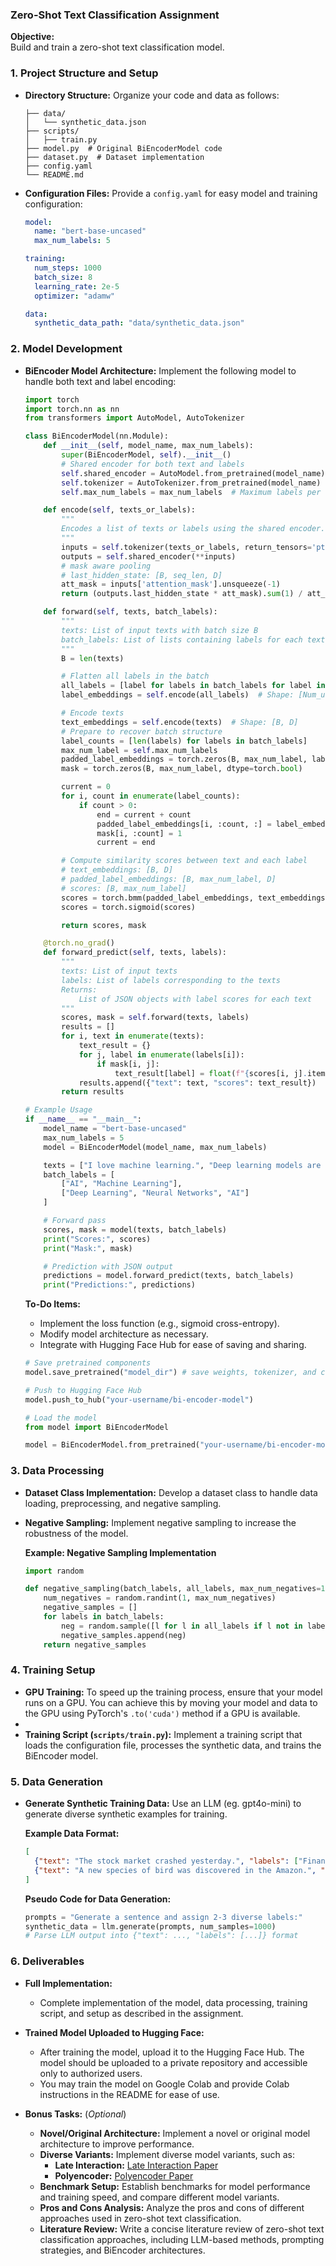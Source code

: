 ### **Zero-Shot Text Classification Assignment**

**Objective:**  
Build and train a zero-shot text classification model.

### **1. Project Structure and Setup**

- **Directory Structure:**
  Organize your code and data as follows:
  ```
  ├── data/
  │   └── synthetic_data.json
  ├── scripts/
  │   ├── train.py
  ├── model.py  # Original BiEncoderModel code
  ├── dataset.py  # Dataset implementation
  ├── config.yaml
  └── README.md
  ```
- **Configuration Files:**
  Provide a `config.yaml` for easy model and training configuration:
  ```yaml
  model:
    name: "bert-base-uncased"
    max_num_labels: 5

  training:
    num_steps: 1000
    batch_size: 8
    learning_rate: 2e-5
    optimizer: "adamw"

  data:
    synthetic_data_path: "data/synthetic_data.json"
  ```

### **2. Model Development**

- **BiEncoder Model Architecture:**
  Implement the following model to handle both text and label encoding:
  
  ```python
  import torch
  import torch.nn as nn
  from transformers import AutoModel, AutoTokenizer

  class BiEncoderModel(nn.Module):
      def __init__(self, model_name, max_num_labels):
          super(BiEncoderModel, self).__init__()
          # Shared encoder for both text and labels
          self.shared_encoder = AutoModel.from_pretrained(model_name)
          self.tokenizer = AutoTokenizer.from_pretrained(model_name)
          self.max_num_labels = max_num_labels  # Maximum labels per sample

      def encode(self, texts_or_labels):
          """
          Encodes a list of texts or labels using the shared encoder.
          """
          inputs = self.tokenizer(texts_or_labels, return_tensors='pt', padding=True, truncation=True)
          outputs = self.shared_encoder(**inputs)
          # mask aware pooling
          # last_hidden_state: [B, seq_len, D]
          att_mask = inputs['attention_mask'].unsqueeze(-1)
          return (outputs.last_hidden_state * att_mask).sum(1) / att_mask.sum(1)

      def forward(self, texts, batch_labels):
          """
          texts: List of input texts with batch size B
          batch_labels: List of lists containing labels for each text
          """
          B = len(texts)

          # Flatten all labels in the batch
          all_labels = [label for labels in batch_labels for label in labels]
          label_embeddings = self.encode(all_labels)  # Shape: [Num_unique_labels, D]

          # Encode texts
          text_embeddings = self.encode(texts)  # Shape: [B, D]
          # Prepare to recover batch structure
          label_counts = [len(labels) for labels in batch_labels]
          max_num_label = self.max_num_labels
          padded_label_embeddings = torch.zeros(B, max_num_label, label_embeddings.size(-1))
          mask = torch.zeros(B, max_num_label, dtype=torch.bool)

          current = 0
          for i, count in enumerate(label_counts):
              if count > 0:
                  end = current + count
                  padded_label_embeddings[i, :count, :] = label_embeddings[current:end]
                  mask[i, :count] = 1
                  current = end

          # Compute similarity scores between text and each label
          # text_embeddings: [B, D]
          # padded_label_embeddings: [B, max_num_label, D]
          # scores: [B, max_num_label]
          scores = torch.bmm(padded_label_embeddings, text_embeddings.unsqueeze(2)).squeeze(2)
          scores = torch.sigmoid(scores)

          return scores, mask

      @torch.no_grad()
      def forward_predict(self, texts, labels):
          """
          texts: List of input texts
          labels: List of labels corresponding to the texts
          Returns:
              List of JSON objects with label scores for each text
          """
          scores, mask = self.forward(texts, labels)
          results = []
          for i, text in enumerate(texts):
              text_result = {}
              for j, label in enumerate(labels[i]):
                  if mask[i, j]:
                      text_result[label] = float(f"{scores[i, j].item():.2f}")
              results.append({"text": text, "scores": text_result})
          return results

  # Example Usage
  if __name__ == "__main__":
      model_name = "bert-base-uncased"
      max_num_labels = 5
      model = BiEncoderModel(model_name, max_num_labels)

      texts = ["I love machine learning.", "Deep learning models are powerful."]
      batch_labels = [
          ["AI", "Machine Learning"],
          ["Deep Learning", "Neural Networks", "AI"]
      ]

      # Forward pass
      scores, mask = model(texts, batch_labels)
      print("Scores:", scores)
      print("Mask:", mask)

      # Prediction with JSON output
      predictions = model.forward_predict(texts, batch_labels)
      print("Predictions:", predictions)
  ```

  **To-Do Items:**
  - Implement the loss function (e.g., sigmoid cross-entropy).
  - Modify model architecture as necessary.
  - Integrate with Hugging Face Hub for ease of saving and sharing.
  
  ```python
  # Save pretrained components
  model.save_pretrained("model_dir") # save weights, tokenizer, and configs

  # Push to Hugging Face Hub
  model.push_to_hub("your-username/bi-encoder-model")

  # Load the model
  from model import BiEncoderModel

  model = BiEncoderModel.from_pretrained("your-username/bi-encoder-model")
  ```

### **3. Data Processing**

- **Dataset Class Implementation:**
  Develop a dataset class to handle data loading, preprocessing, and negative sampling.

- **Negative Sampling:**
  Implement negative sampling to increase the robustness of the model.
  
  **Example: Negative Sampling Implementation**
  ```python
  import random

  def negative_sampling(batch_labels, all_labels, max_num_negatives=10):
      num_negatives = random.randint(1, max_num_negatives)
      negative_samples = []
      for labels in batch_labels:
          neg = random.sample([l for l in all_labels if l not in labels], num_negatives)
          negative_samples.append(neg)
      return negative_samples
  ```

### **4. Training Setup**

- **GPU Training:**
  To speed up the training process, ensure that your model runs on a GPU. You can achieve this by moving your model and data to the GPU using PyTorch's `.to('cuda')` method if a GPU is available.
- 
- **Training Script (`scripts/train.py`):**
  Implement a training script that loads the configuration file, processes the synthetic data, and trains the BiEncoder model.

### **5. Data Generation**

- **Generate Synthetic Training Data:**
  Use an LLM (eg. gpt4o-mini) to generate diverse synthetic examples for training.
  
  **Example Data Format:**
  ```json
  [
    {"text": "The stock market crashed yesterday.", "labels": ["Finance", "Economy"]},
    {"text": "A new species of bird was discovered in the Amazon.", "labels": ["Biology", "Environment", "Animals"]}
  ]
  ```
  
  **Pseudo Code for Data Generation:**
  ```python
  prompts = "Generate a sentence and assign 2-3 diverse labels:"
  synthetic_data = llm.generate(prompts, num_samples=1000)
  # Parse LLM output into {"text": ..., "labels": [...]} format
  ```

### **6. Deliverables**

- **Full Implementation:**
  - Complete implementation of the model, data processing, training script, and setup as described in the assignment.

- **Trained Model Uploaded to Hugging Face:**
  - After training the model, upload it to the Hugging Face Hub. The model should be uploaded to a private repository and accessible only to authorized users.
  - You may train the model on Google Colab and provide Colab instructions in the README for ease of use.

- **Bonus Tasks:** (*Optional*)
  - **Novel/Original Architecture:** Implement a novel or original model architecture to improve performance.
  - **Diverse Variants:** Implement diverse model variants, such as:
    - **Late Interaction:** [Late Interaction Paper](https://arxiv.org/abs/2004.12832)
    - **Polyencoder:** [Polyencoder Paper](https://arxiv.org/abs/1905.01969)
  - **Benchmark Setup:** Establish benchmarks for model performance and training speed, and compare different model variants.
  - **Pros and Cons Analysis:** Analyze the pros and cons of different approaches used in zero-shot text classification.
  - **Literature Review:** Write a concise literature review of zero-shot text classification approaches, including LLM-based methods, prompting strategies, and BiEncoder architectures.
